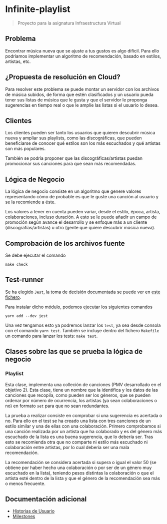 # Infinite-playlist

> Proyecto para la asignatura Infraestructura Virtual

## Problema

Encontrar música nueva que se ajuste a tus gustos es algo difícil. Para ello podríamos implementar un algoritmo de recomendación, basado en estilos, artistas, etc.


## ¿Propuesta de resolución en Cloud?

Para resolver este problema se puede montar un servidor con los archivos de música subidos, de forma que estén clasificados y un usuario pueda tener sus listas de música que le gusta y que el servidor le proponga sugerencias en tiempo real o que le amplíe las listas si el usuario lo desea.


## Clientes

Los clientes pueden ser tanto los usuarios que quieren descubrir música nueva y ampliar sus playlists, como las discográficas, que pueden beneficiarse de conocer qué estilos son los más escuchados y qué artistas son más populares.

También se podría proponer que las discográficas/artistas puedan promocionar sus canciones para que sean más recomendadas.

## Lógica de Negocio

La lógica de negocio consiste en un algoritmo que genere valores representando cómo de probable es que le guste una canción al usuario y se la recomiende a éste.

Los valores a tener en cuenta pueden variar, desde el estilo, época, artista, colaboraciones, incluso duración.
A esto se le puede añadir un campo de promoción según avance el desarrollo y se enfoque más a un cliente (discografías/artistas) u otro (gente que quiere descubrir música nueva).

## Comprobación de los archivos fuente

Se debe ejecutar el comando
```
make check
```

## Test-runner
Se ha elegido `Jest`, la toma de decisión documentada se puede ver en [este fichero](./docs/test_runners.md).

Para instalar dicho módulo, podemos ejecutar los siguientes comandos
```
yarn add --dev jest
```

Una vez tengamos esto ya podremos lanzar los `test`, ya sea desde consola con el comando `yarn test`. También se incluye dentro del fichero `Makefile` un comando para lanzar los tests: `make test`.

## Clases sobre las que se prueba la lógica de negocio
### Playlist
Esta clase, implementa una colleción de canciones (PMV desarrollado en el objetivo 2). Esta clase, tiene un nombre que la identifica y los datos de las canciones que recopila, como pueden ser los géneros, que se pueden ordenar por número de ocurrencia, los artistas (ya sean colaboraciones o no) en formato `set` para que no sean redundantes.

La prueba a realizar consiste en comprobar si una sugerencia es acertada o no. Para ello en el test se ha creado una lista con tres canciones de un estilo similar y una de ellas con una colaboración. Primero comprobamos si una canción realizada por un artista que ha colaborado y es del género más escuchado de la lista es una buena sugerencia, que lo debería ser. Tras esto se recomienda otra que no comparte ni estilo más escuchado ni colaboración entre artistas, por lo cual debería ser una mala recomendación.

La recomendación se considera acertada si supera o igual el valor 50 (se obtiene por haber hecho una colaboración o por ser de un género muy escuchado en la lista), teniendo pesos distintas la colaboración o que el artista esté dentro de la lista y que el género de la recomendación sea más o menos frecuente. 

## Documentación adicional

* [Historias de Usuario](./docs/HistoriasUsuario.md)
* [Milestones](./docs/Milestones.md)
